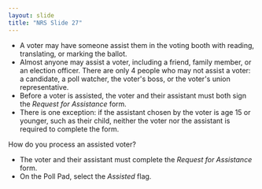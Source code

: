 ```yaml
---
layout: slide
title: "NRS Slide 27"
---
```


- A voter may have someone assist them in the voting booth with reading, translating, or marking the ballot.
- Almost anyone may assist a voter, including a friend, family member, or an election officer. There are only 4 people who may not assist a voter: a candidate, a poll watcher, the voter's boss, or the voter's union representative.
- Before a voter is assisted, the voter and their assistant must both sign the _Request for Assistance_ form.
- There is one exception: if the assistant chosen by the voter is age 15 or younger, such as their child, neither the voter nor the assistant is required to complete the form.

How do you process an assisted voter?

- The voter and their assistant must complete the _Request for Assistance_ form.
- On the Poll Pad, select the _Assisted_ flag.